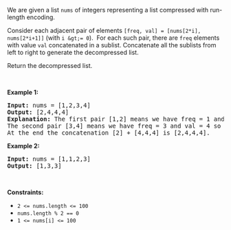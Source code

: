 We are given a list `` nums `` of integers representing a list compressed with run-length encoding.

Consider each adjacent pair&nbsp;of elements `` [freq, val] = [nums[2*i], nums[2*i+1]] ``&nbsp;(with `` i &gt;= 0 ``).&nbsp; For each such pair, there are `` freq `` elements with value `` val `` concatenated in a sublist. Concatenate all the sublists from left to right to generate the decompressed list.

Return the decompressed list.

&nbsp;

__Example 1:__

<pre>
<strong>Input:</strong> nums = [1,2,3,4]
<strong>Output:</strong> [2,4,4,4]
<strong>Explanation:</strong> The first pair [1,2] means we have freq = 1 and val = 2 so we generate the array [2].
The second pair [3,4] means we have freq = 3 and val = 4 so we generate [4,4,4].
At the end the concatenation [2] + [4,4,4] is [2,4,4,4].
</pre>

__Example 2:__

<pre>
<strong>Input:</strong> nums = [1,1,2,3]
<strong>Output:</strong> [1,3,3]
</pre>

&nbsp;

__Constraints:__

<ul><li><code>2 &lt;= nums.length &lt;= 100</code></li><li><code>nums.length % 2 == 0</code></li><li><code><font face="monospace">1 &lt;= nums[i] &lt;= 100</font></code></li></ul>